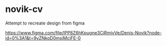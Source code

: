 # novik-cv
Attempt to recreate design from figma 

https://www.figma.com/file/lPP8Z6hKpugne3CiRmjvVe/Denis-Novik?node-id=0%3A1&t=9vZNkoD0msjMciFE-0
